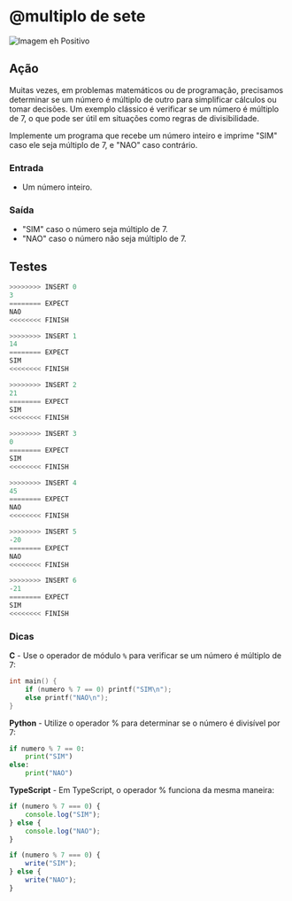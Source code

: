 # @multiplo de sete

![Imagem eh Positivo](cover.jpg)

## Ação

Muitas vezes, em problemas matemáticos ou de programação, precisamos determinar se um número é múltiplo de outro para simplificar cálculos ou tomar decisões. Um exemplo clássico é verificar se um número é múltiplo de 7, o que pode ser útil em situações como regras de divisibilidade.

Implemente um programa que recebe um número inteiro e imprime "SIM" caso ele seja múltiplo de 7, e "NAO" caso contrário.

### Entrada

- Um número inteiro.

### Saída

- "SIM" caso o número seja múltiplo de 7.
- "NAO" caso o número não seja múltiplo de 7.

## Testes

```py
>>>>>>>> INSERT 0
3
======== EXPECT
NAO
<<<<<<<< FINISH
```

```py
>>>>>>>> INSERT 1
14
======== EXPECT
SIM
<<<<<<<< FINISH
```

```py
>>>>>>>> INSERT 2
21
======== EXPECT
SIM
<<<<<<<< FINISH
```

```py
>>>>>>>> INSERT 3
0
======== EXPECT
SIM
<<<<<<<< FINISH
```

```py
>>>>>>>> INSERT 4
45
======== EXPECT
NAO
<<<<<<<< FINISH
```

```py
>>>>>>>> INSERT 5
-20
======== EXPECT
NAO
<<<<<<<< FINISH
```

```py
>>>>>>>> INSERT 6
-21
======== EXPECT
SIM
<<<<<<<< FINISH
```

### Dicas

**C** - Use o operador de módulo `%` para verificar se um número é múltiplo de 7:

```c
int main() {
    if (numero % 7 == 0) printf("SIM\n");
    else printf("NAO\n");
}
```

**Python** - Utilize o operador % para determinar se o número é divisível por 7:

```py
if numero % 7 == 0:
    print("SIM")
else:
    print("NAO")
```

**TypeScript** - Em TypeScript, o operador % funciona da mesma maneira:

```ts
if (numero % 7 === 0) {
    console.log("SIM");
} else {
    console.log("NAO");
}
```

```ts
if (numero % 7 === 0) {
    write("SIM");
} else {
    write("NAO");
}
```
